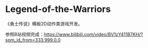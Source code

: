 # Legend-of-the-Warriors
《勇士传说》横板2D动作类游戏开发。

参照B站视频完成：https://www.bilibili.com/video/BV1zY411B7KH/?spm_id_from=333.999.0.0
